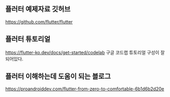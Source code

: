 ## 플러터 예제자료 깃허브
https://github.com/flutter/flutter

## 플러터 튜토리얼
https://flutter-ko.dev/docs/get-started/codelab
구글 코드랩 튜토리얼 구성이 잘 되어있다.


## 플러터 이해하는데 도움이 되는 블로그
https://proandroiddev.com/flutter-from-zero-to-comfortable-6b1d6b2d20e

